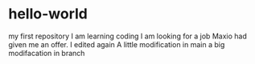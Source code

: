 # hello-world
my first repository
I am learning coding
I am looking for a job
Maxio had given me an offer.
I edited again
A little modification in main
a big modifacation in branch